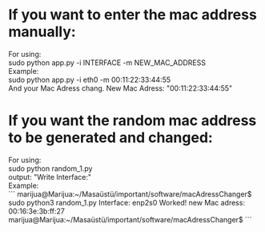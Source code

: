 <h1>If you want to enter the mac address manually:</h1>
For using:<br>
sudo python app.py -i INTERFACE -m NEW_MAC_ADDRESS<br>
Example:<br>
sudo python app.py -i eth0 -m 00:11:22:33:44:55<br>
And your Mac Adress chang. New Mac Adress: "00:11:22:33:44:55"<br>
<h1>If you want the random mac address to be generated and changed:</h1>
For using:<br>
sudo python random_1.py<br>
output: "Write Interface:"<br>
Example:<br>
```
marijua@Marijua:~/Masaüstü/important/software/macAdressChanger$ sudo python3 random_1.py 
Interface: enp2s0
Worked! new Mac adress: 00:16:3e:3b:ff:27
marijua@Marijua:~/Masaüstü/important/software/macAdressChanger$ 
```
